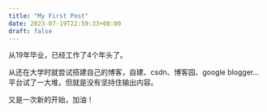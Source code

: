 ```yaml
---
title: "My First Post"
date: 2023-07-19T22:59:33+08:00
draft: false
---
```

从19年毕业，已经工作了4个年头了。

从还在大学时就尝试搭建自己的博客，自建、csdn、博客园、google blogger... 平台试了一大堆，但就是没有坚持住输出内容。

又是一次新的开始，加油！
